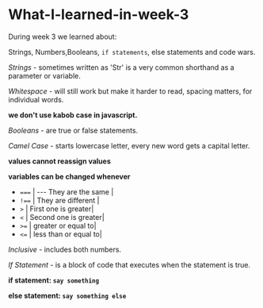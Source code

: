 # What-I-learned-in-week-3
During week 3 we learned about:

Strings, Numbers,Booleans, `if statements`, else statements and code wars.

*Strings* - sometimes written as 'Str' is a very common shorthand as a parameter or variable.

*Whitespace* - will still work but make it harder to read, spacing matters, for individual words.

 __we don't use kabob case in javascript.__

*Booleans* - are true or false statements.
 
*Camel Case* - starts lowercase letter, every new word gets a capital letter. 

__values cannot reassign values__

__variables can be changed whenever__

- `===` | ---  They are the same |
- `!==` | They are different |
- `>`   | First one is greater|
- `<`   | Second one is greater|
- `>=`  | greater or equal to|
- `<=`  | less than or equal to|

*Inclusive* - includes both numbers.

*If Statement* - is a block of code that executes when the statement is true.

__if statement: `say something`__

__else statement: `say something else`__


